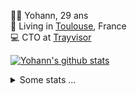 <p>
  👨🏻 <bold>Yohann</bold>, 29 ans<br/>
  💼 Living in <a href="https://www.google.com/maps?q=toulouse">Toulouse</a>, France<br/>
  💻 CTO at <a href="https://trayvisor.com/">Trayvisor</a><br/>
</p>

<a href="https://github.com/anuraghazra/github-readme-stats"><img align="center" src="https://github-readme-stats-dviw-8taegaswk-yohann84ls-projects.vercel.app//api?username=yohann84L&show_icons=true&include_all_commits=true" alt="Yohann's github stats" /> </a>


<details>
  <summary>Some stats ...</summary><br/>
  

<!--START_SECTION:waka-->
![Code Time](http://img.shields.io/badge/Code%20Time-1%2C190%20hrs%2049%20mins-blue)

![Profile Views](http://img.shields.io/badge/Profile%20Views-0-blue)

**🐱 My GitHub Data** 

> 📦 440.9 kB Used in GitHub's Storage 
 > 
> 🏆 138 Contributions in the Year 2025
 > 
> 🚫 Not Opted to Hire
 > 
> 📜 26 Public Repositories 
 > 
> 🔑 21 Private Repositories 
 > 
**I'm an Early 🐤** 

```text
🌞 Morning                19255 commits       ████████░░░░░░░░░░░░░░░░░   30.53 % 
🌆 Daytime                36025 commits       ██████████████░░░░░░░░░░░   57.13 % 
🌃 Evening                7646 commits        ███░░░░░░░░░░░░░░░░░░░░░░   12.13 % 
🌙 Night                  133 commits         ░░░░░░░░░░░░░░░░░░░░░░░░░   00.21 % 
```
📅 **I'm Most Productive on Wednesday** 

```text
Monday                   11788 commits       █████░░░░░░░░░░░░░░░░░░░░   18.69 % 
Tuesday                  11776 commits       █████░░░░░░░░░░░░░░░░░░░░   18.67 % 
Wednesday                13277 commits       █████░░░░░░░░░░░░░░░░░░░░   21.05 % 
Thursday                 12818 commits       █████░░░░░░░░░░░░░░░░░░░░   20.33 % 
Friday                   12209 commits       █████░░░░░░░░░░░░░░░░░░░░   19.36 % 
Saturday                 422 commits         ░░░░░░░░░░░░░░░░░░░░░░░░░   00.67 % 
Sunday                   769 commits         ░░░░░░░░░░░░░░░░░░░░░░░░░   01.22 % 
```


📊 **This Week I Spent My Time On** 

```text
🕑︎ Time Zone: Europe/Paris

💬 Programming Languages: 
Python                   1 hr 36 mins        ██████████████░░░░░░░░░░░   54.41 % 
YAML                     39 mins             ██████░░░░░░░░░░░░░░░░░░░   22.41 % 
TOML                     17 mins             ███░░░░░░░░░░░░░░░░░░░░░░   10.10 % 
Bash                     16 mins             ██░░░░░░░░░░░░░░░░░░░░░░░   09.52 % 
Other                    2 mins              ░░░░░░░░░░░░░░░░░░░░░░░░░   01.64 % 

🔥 Editors: 
VS Code                  2 hrs 55 mins       █████████████████████████   99.08 % 
Zed                      1 min               ░░░░░░░░░░░░░░░░░░░░░░░░░   00.78 % 
Windsurf                 0 secs              ░░░░░░░░░░░░░░░░░░░░░░░░░   00.14 % 

💻 Operating System: 
Mac                      2 hrs 57 mins       █████████████████████████   100.00 % 
```

**I Mostly Code in Python** 

```text
Python                   25 repos            █████████████░░░░░░░░░░░░   53.19 % 
Jupyter Notebook         4 repos             ██░░░░░░░░░░░░░░░░░░░░░░░   08.51 % 
JavaScript               3 repos             ██░░░░░░░░░░░░░░░░░░░░░░░   06.38 % 
HTML                     2 repos             █░░░░░░░░░░░░░░░░░░░░░░░░   04.26 % 
Shell                    1 repo              █░░░░░░░░░░░░░░░░░░░░░░░░   02.13 % 
```




 Last Updated on 30/01/2025 00:36:23 UTC
<!--END_SECTION:waka-->

